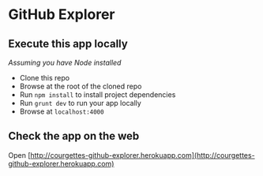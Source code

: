 # GitHub Explorer

## Execute this app locally
*Assuming you have Node installed*
- Clone this repo
- Browse at the root of the cloned repo
- Run `npm install` to install project dependencies
- Run `grunt dev` to run your app locally
- Browse at `localhost:4000`

## Check the app on the web
Open [http://courgettes-github-explorer.herokuapp.com](http://courgettes-github-explorer.herokuapp.com)